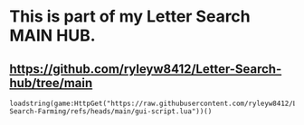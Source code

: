 # This is part of my Letter Search MAIN HUB.
## https://github.com/ryleyw8412/Letter-Search-hub/tree/main

```
loadstring(game:HttpGet("https://raw.githubusercontent.com/ryleyw8412/Letter-Search-Farming/refs/heads/main/gui-script.lua"))()
```
